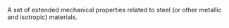 A set of extended mechanical properties related to steel (or other metallic and isotropic) materials.

<!-- end of short definition -->

